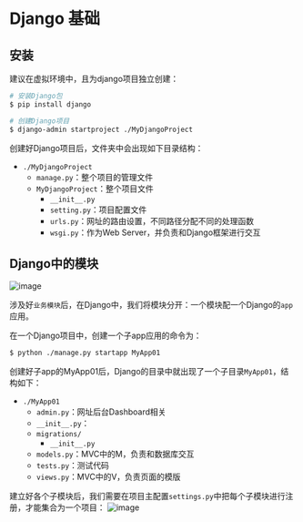 # Django 基础


## 安装

建议在虚拟环境中，且为django项目独立创建：
```sh
# 安装Django包
$ pip install django

# 创建Django项目
$ django-admin startproject ./MyDjangoProject
```

创建好Django项目后，文件夹中会出现如下目录结构：
- `./MyDjangoProject`
    - `manage.py`：整个项目的管理文件
    - `MyDjangoProject`：整个项目文件
        - `__init__.py`
        - `setting.py`：项目配置文件
        - `urls.py`：网址的路由设置，不同路径分配不同的处理函数
        - `wsgi.py`：作为Web Server，并负责和Django框架进行交互


## Django中的模块

![image](https://user-images.githubusercontent.com/14041622/49100465-fd239900-f2ae-11e8-943b-b8c12de9f860.png)

涉及好`业务模块`后，在Django中，我们将模块分开：一个模块配一个Django的`app`应用。

在一个Django项目中，创建一个子app应用的命令为：
```sh
$ python ./manage.py startapp MyApp01
```
创建好子app的MyApp01后，Django的目录中就出现了一个子目录`MyApp01`，结构如下：
- `./MyApp01`
    - `admin.py`：网址后台Dashboard相关
    - `__init__.py`：
    - `migrations/`
        - `__init__.py`
    - `models.py`：MVC中的M，负责和数据库交互
    - `tests.py`：测试代码
    - `views.py`：MVC中的V，负责页面的模版


建立好各个子模块后，我们需要在项目主配置`settings.py`中把每个子模块进行注册，才能集合为一个项目：
![image](https://user-images.githubusercontent.com/14041622/49101321-dd8d7000-f2b0-11e8-80ab-24af7d2828cd.png)

